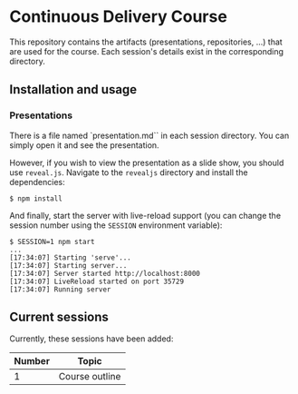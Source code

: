 # Continuous Delivery Course
This repository contains the artifacts (presentations, repositories, ...) that are used for the course. Each session's details exist in the corresponding directory.

## Installation and usage

### Presentations
There is a file named `presentation.md`` in each session directory. You can simply open it and see the presentation.

However, if you wish to view the presentation as a slide show, you should use `reveal.js`. Navigate to the `revealjs` directory and install the dependencies:

```console
$ npm install
```

And finally, start the server with live-reload support (you can change the session number using the `SESSION` environment variable):

```console
$ SESSION=1 npm start
...
[17:34:07] Starting 'serve'...
[17:34:07] Starting server...
[17:34:07] Server started http://localhost:8000
[17:34:07] LiveReload started on port 35729
[17:34:07] Running server
```

## Current sessions
Currently, these sessions have been added:

| Number | Topic |
| ------ | ----- |
|   1    | Course outline |